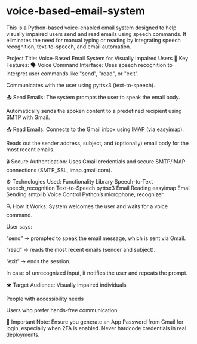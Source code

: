 # voice-based-email-system
This is a Python-based voice-enabled email system designed to help visually impaired users send and read emails using speech commands. It eliminates the need for manual typing or reading by integrating speech recognition, text-to-speech, and email automation.

Project Title: Voice-Based Email System for Visually Impaired Users
🧩 Key Features:
🗣️ Voice Command Interface:
Uses speech recognition to interpret user commands like "send", "read", or "exit".

Communicates with the user using pyttsx3 (text-to-speech).

📤 Send Emails:
The system prompts the user to speak the email body.

Automatically sends the spoken content to a predefined recipient using SMTP with Gmail.

📥 Read Emails:
Connects to the Gmail inbox using IMAP (via easyimap).

Reads out the sender address, subject, and (optionally) email body for the most recent emails.

🔒 Secure Authentication:
Uses Gmail credentials and secure SMTP/IMAP connections (SMTP_SSL, imap.gmail.com).

⚙️ Technologies Used:
Functionality	Library
Speech-to-Text	speech_recognition
Text-to-Speech	pyttsx3
Email Reading	easyimap
Email Sending	smtplib
Voice Control	Python’s microphone, recognizer

🔍 How It Works:
System welcomes the user and waits for a voice command.

User says:

“send” → prompted to speak the email message, which is sent via Gmail.

“read” → reads the most recent emails (sender and subject).

“exit” → ends the session.

In case of unrecognized input, it notifies the user and repeats the prompt.

👁️ Target Audience:
Visually impaired individuals

People with accessibility needs

Users who prefer hands-free communication

🔐 Important Note:
Ensure you generate an App Password from Gmail for login, especially when 2FA is enabled. Never hardcode credentials in real deployments.
